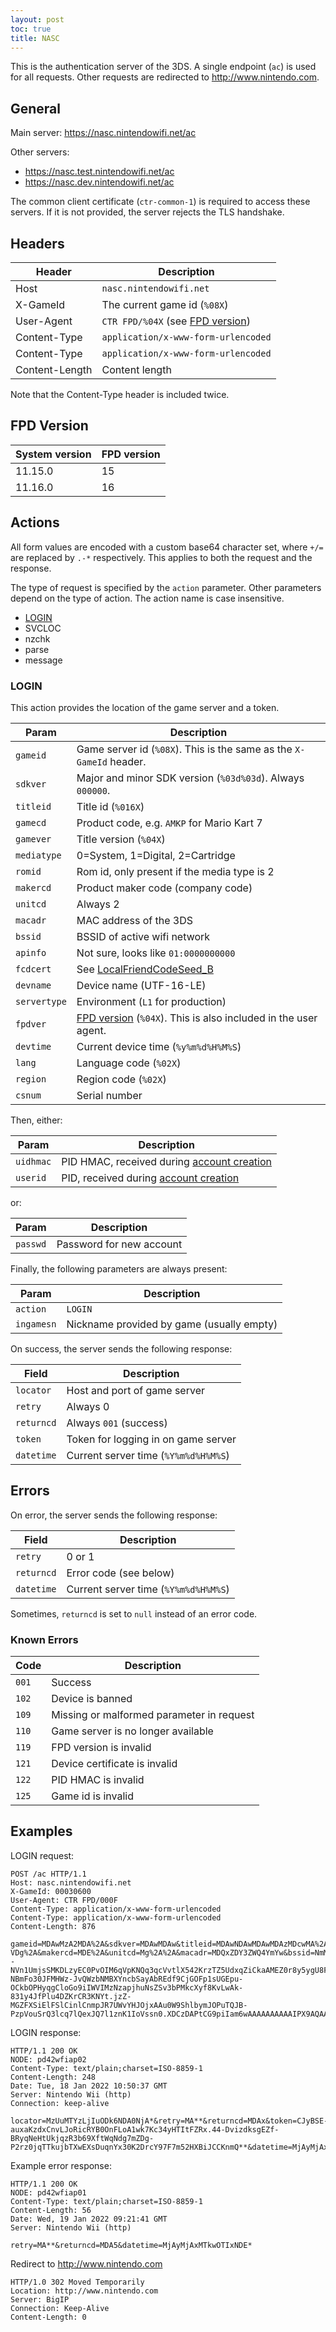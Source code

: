 ```yaml
---
layout: post
toc: true
title: NASC
---
```


This is the authentication server of the 3DS. A single endpoint (`ac`) is used for all requests. Other requests are redirected to http://www.nintendo.com.

## General

Main server: https://nasc.nintendowifi.net/ac

Other servers:
* https://nasc.test.nintendowifi.net/ac
* https://nasc.dev.nintendowifi.net/ac

The common client certificate (`ctr-common-1`) is required to access these servers. If it is not provided, the server rejects the TLS handshake.

## Headers

| Header         | Description                                      |
|----------------|--------------------------------------------------|
| Host           | `nasc.nintendowifi.net`                          |
| X-GameId       | The current game id (`%08X`)                     |
| User-Agent     | `CTR FPD/%04X` (see [FPD version](#fpd-version)) |
| Content-Type   | `application/x-www-form-urlencoded`              |
| Content-Type   | `application/x-www-form-urlencoded`              |
| Content-Length | Content length                                   |

Note that the Content-Type header is included twice.

## FPD Version

| System version | FPD version |
|----------------|-------------|
| 11.15.0        | 15          |
| 11.16.0        | 16          |

## Actions
All form values are encoded with a custom base64 character set, where `+/=` are replaced by `.-*` respectively. This applies to both the request and the response.

The type of request is specified by the `action` parameter. Other parameters depend on the type of action. The action name is case insensitive.

* [LOGIN](#login)
* SVCLOC
* nzchk
* parse
* message

### LOGIN
This action provides the location of the game server and a token.

| Param        | Description                                                                               |
|--------------|-------------------------------------------------------------------------------------------|
| `gameid`     | Game server id (`%08X`). This is the same as the `X-GameId` header.                       |
| `sdkver`     | Major and minor SDK version (`%03d%03d`). Always `000000`.                                |
| `titleid`    | Title id (`%016X`)                                                                        |
| `gamecd`     | Product code, e.g. `AMKP` for Mario Kart 7                                                |
| `gamever`    | Title version (`%04X`)                                                                    |
| `mediatype`  | 0=System, 1=Digital, 2=Cartridge                                                          |
| `romid`      | Rom id, only present if the media type is 2                                               |
| `makercd`    | Product maker code (company code)                                                         |
| `unitcd`     | Always 2                                                                                  |
| `macadr`     | MAC address of the 3DS                                                                    |
| `bssid`      | BSSID of active wifi network                                                              |
| `apinfo`     | Not sure, looks like `01:0000000000`                                                      |
| `fcdcert`    | See [LocalFriendCodeSeed_B](https://www.3dbrew.org/wiki/Nandrw/sys/LocalFriendCodeSeed_B) |
| `devname`    | Device name (UTF-16-LE)                                                                   |
| `servertype` | Environment (`L1` for production)                                                         |
| `fpdver`     | [FPD version](#fpd-version) (`%04X`). This is also included in the user agent.            |
| `devtime`    | Current device time (`%y%m%d%H%M%S`)                                                      |
| `lang`       | Language code (`%02X`)                                                                    |
| `region`     | Region code (`%02X`)                                                                      |
| `csnum`      | Serial number                                                                             |

Then, either:

| Param     | Description                                                                                                                                       |
|-----------|---------------------------------------------------------------------------------------------------------------------------------------------------|
| `uidhmac` | PID HMAC, received during [account creation](/docs/nex/protocols/account-management#27-nintendocreateaccount) |
| `userid`  | PID, received during [account creation](/docs/nex/protocols/account-management#27-nintendocreateaccount)      |

or:

| Param    | Description              |
|----------|--------------------------|
| `passwd` | Password for new account |

Finally, the following parameters are always present:

| Param      | Description                               |
|------------|-------------------------------------------|
| `action`   | `LOGIN`                                   |
| `ingamesn` | Nickname provided by game (usually empty) |

On success, the server sends the following response:

| Field      | Description                          |
|------------|--------------------------------------|
| `locator`  | Host and port of game server         |
| `retry`    | Always 0                             |
| `returncd` | Always `001` (success)               |
| `token`    | Token for logging in on game server  |
| `datetime` | Current server time (`%Y%m%d%H%M%S`) |

## Errors
On error, the server sends the following response:

| Field      | Description                          |
|------------|--------------------------------------|
| `retry`    | 0 or 1                               |
| `returncd` | Error code (see below)               |
| `datetime` | Current server time (`%Y%m%d%H%M%S`) |

Sometimes, `returncd` is set to `null` instead of an error code.

### Known Errors
| Code  | Description                               |
|-------|-------------------------------------------|
| `001` | Success                                   |
| `102` | Device is banned                          |
| `109` | Missing or malformed parameter in request |
| `110` | Game server is no longer available        |
| `119` | FPD version is invalid                    |
| `121` | Device certificate is invalid             |
| `122` | PID HMAC is invalid                       |
| `125` | Game id is invalid                        |

## Examples
LOGIN request:

```
POST /ac HTTP/1.1
Host: nasc.nintendowifi.net
X-GameId: 00030600
User-Agent: CTR FPD/000F
Content-Type: application/x-www-form-urlencoded
Content-Type: application/x-www-form-urlencoded
Content-Length: 876

gameid=MDAwMzA2MDA%2A&sdkver=MDAwMDAw&titleid=MDAwNDAwMDAwMDAzMDcwMA%2A%2A&gamecd=QU1LUA%2A%2A&gamever=MDAwMQ%2A%2A&mediatype=Mg%2A%2A&romid=KJJ3Tnsrdw0qZH0UZQX-VDg%2A&makercd=MDE%2A&unitcd=Mg%2A%2A&macadr=MDQxZDY3ZWQ4YmYw&bssid=NmM4ODUwYzJiYTdh&apinfo=MDE6MDAwMDAwMDAwMA%2A%2A&fcdcert=eGKuWyeaY08jt6Z8T9VzJKRtVk3k212--NVn1UmjsSMKDLzyEC0PvOIM6qVpKNQq3qcVvtlX542KrzTZ5UdxqZiCkaAMEZ0r8y5ygU8F-NBmFo30JFMHWz-JvQWzbNMBXYncbSayAbREdf9CjGOFp1sUGEpu-OCkbOPHyqgCloGo9iIWVIMzNzapjhuNsZSv3bPMkcXyf8KvLwAk-831y4JfPlu4DZKrCR3KNYt.jzZ-MGZFXSiElFSlCinlCnmpJR7UWvYHJOjxAAu0W9ShlbymJOPuTQJB-PzpVouSrQ3lcq7lQexJQ7l1znK1IoVssn0.XDCzDAPtCG9piIam6wAAAAAAAAAAIPX9AQAAAAA%2A&devname=aABlAGwAbABvAHcAbwByAGwAZAA%2A&servertype=TDE%2A&fpdver=MDAwRg%2A%2A&devtime=MTgwNjIzMjEwMTQ1&lang=MDM%2A&region=MDI%2A&csnum=Q0VGMTEwNTQ2OTI%2A&uidhmac=ZThhMmE5MWU%2A&userid=MTAwMDg5NDY0&action=TE9HSU4%2A&ingamesn=
```

LOGIN response:

```
HTTP/1.1 200 OK
NODE: pd42wfiap02
Content-Type: text/plain;charset=ISO-8859-1
Content-Length: 248
Date: Tue, 18 Jan 2022 10:50:37 GMT
Server: Nintendo Wii (http)
Connection: keep-alive

locator=MzUuMTYzLjIuODk6NDA0NjA*&retry=MA**&returncd=MDAx&token=CJyBSE-auxaKzdxCnvLJoRicRYB0OnFLoA1wk7Kc34yHTItFZRx.44-DvizdksgEZf-BRyqNeHtUkjqzR3b69XftWqNdg7mZDg-P2rz0jqTTkujbTXwEXsDuqnYx30K2DrcY97F7m52HXBiJCCKnmQ**&datetime=MjAyMjAxMTgxMDUwMzc*
```

Example error response:

```
HTTP/1.1 200 OK
NODE: pd42wfiap01
Content-Type: text/plain;charset=ISO-8859-1
Content-Length: 56
Date: Wed, 19 Jan 2022 09:21:41 GMT
Server: Nintendo Wii (http)

retry=MA**&returncd=MDA5&datetime=MjAyMjAxMTkwOTIxNDE*
```

Redirect to http://www.nintendo.com

```
HTTP/1.0 302 Moved Temporarily
Location: http://www.nintendo.com
Server: BigIP
Connection: Keep-Alive
Content-Length: 0
```